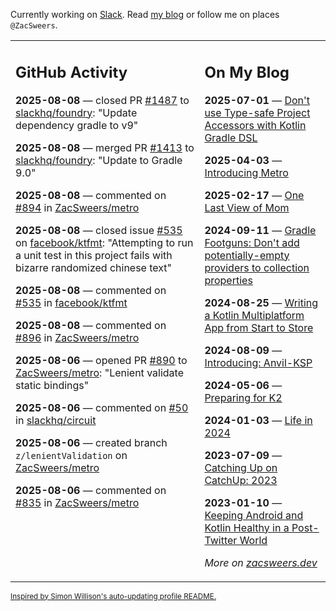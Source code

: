 Currently working on [Slack](https://slack.com/). Read [my blog](https://zacsweers.dev/) or follow me on places `@ZacSweers`.

<table><tr><td valign="top" width="60%">

## GitHub Activity
<!-- githubActivity starts -->
**2025-08-08** — closed PR [#1487](https://github.com/slackhq/foundry/pull/1487) to [slackhq/foundry](https://github.com/slackhq/foundry): "Update dependency gradle to v9"

**2025-08-08** — merged PR [#1413](https://github.com/slackhq/foundry/pull/1413) to [slackhq/foundry](https://github.com/slackhq/foundry): "Update to Gradle 9.0"

**2025-08-08** — commented on [#894](https://github.com/ZacSweers/metro/issues/894#issuecomment-3169063605) in [ZacSweers/metro](https://github.com/ZacSweers/metro)

**2025-08-08** — closed issue [#535](https://github.com/facebook/ktfmt/issues/535) on [facebook/ktfmt](https://github.com/facebook/ktfmt): "Attempting to run a unit test in this project fails with bizarre randomized chinese text"

**2025-08-08** — commented on [#535](https://github.com/facebook/ktfmt/issues/535#issuecomment-3169063201) in [facebook/ktfmt](https://github.com/facebook/ktfmt)

**2025-08-08** — commented on [#896](https://github.com/ZacSweers/metro/issues/896#issuecomment-3169061928) in [ZacSweers/metro](https://github.com/ZacSweers/metro)

**2025-08-06** — opened PR [#890](https://github.com/ZacSweers/metro/pull/890) to [ZacSweers/metro](https://github.com/ZacSweers/metro): "Lenient validate static bindings"

**2025-08-06** — commented on [#50](https://github.com/slackhq/circuit/issues/50#issuecomment-3160786867) in [slackhq/circuit](https://github.com/slackhq/circuit)

**2025-08-06** — created branch `z/lenientValidation` on [ZacSweers/metro](https://github.com/ZacSweers/metro)

**2025-08-06** — commented on [#835](https://github.com/ZacSweers/metro/issues/835#issuecomment-3157360130) in [ZacSweers/metro](https://github.com/ZacSweers/metro)
<!-- githubActivity ends -->
</td><td valign="top" width="40%">

## On My Blog
<!-- blog starts -->
**2025-07-01** — [Don't use Type-safe Project Accessors with Kotlin Gradle DSL](https://www.zacsweers.dev/dont-use-type-safe-project-accessors-with-kotlin-gradle-dsl/)

**2025-04-03** — [Introducing Metro](https://www.zacsweers.dev/introducing-metro/)

**2025-02-17** — [One Last View of Mom](https://www.zacsweers.dev/one-last-view-of-mom/)

**2024-09-11** — [Gradle Footguns: Don't add potentially-empty providers to collection properties](https://www.zacsweers.dev/gradle-footgun-adding-empty-providers-to-collection-properties/)

**2024-08-25** — [Writing a Kotlin Multiplatform App from Start to Store](https://www.zacsweers.dev/writing-a-kotlin-multiplatform-app-from-start-to-store/)

**2024-08-09** — [Introducing: Anvil-KSP](https://www.zacsweers.dev/introducing-anvil-ksp/)

**2024-05-06** — [Preparing for K2](https://www.zacsweers.dev/preparing-for-k2/)

**2024-01-03** — [Life in 2024](https://www.zacsweers.dev/life-in-2024/)

**2023-07-09** — [Catching Up on CatchUp: 2023](https://www.zacsweers.dev/catching-up-on-catchup-2023/)

**2023-01-10** — [Keeping Android and Kotlin Healthy in a Post-Twitter World](https://www.zacsweers.dev/keeping-android-healthy/)
<!-- blog ends -->
_More on [zacsweers.dev](https://zacsweers.dev/)_
</td></tr></table>

<sub><a href="https://simonwillison.net/2020/Jul/10/self-updating-profile-readme/">Inspired by Simon Willison's auto-updating profile README.</a></sub>